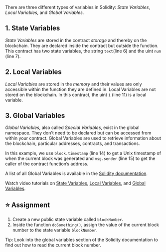 There are three different types of variables in Solidity: _State Variables_, _Local Variables_, and _Global Variables_.

## 1. State Variables

_State Variables_ are stored in the contract _storage_ and thereby on the blockchain. They are declared inside the contract but outside the function.
This contract has two state variables, the string `text`(line 6) and the uint `num` (line 7).

## 2. Local Variables

_Local Variables_ are stored in the _memory_ and their values are only accessible within the function they are defined in. Local Variables are not stored on the blockchain.
In this contract, the uint `i` (line 11) is a local variable.

## 3. Global Variables

_Global Variables_, also called _Special Variables_, exist in the global namespace. They don't need to be declared but can be accessed from within your contract.
Global Variables are used to retrieve information about the blockchain, particular addresses, contracts, and transactions.

In this example, we use `block.timestamp` (line 14) to get a Unix timestamp of when the current block was generated and `msg.sender` (line 15) to get the caller of the contract function’s address.

A list of all Global Variables is available in the <a href="https://docs.soliditylang.org/en/latest/cheatsheet.html?highlight=Variables#global-variables" target="_blank">Solidity documentation</a>.

Watch video tutorials on <a href="https://www.youtube.com/watch?v=hl692-xJPUQ" target="_blank">State Variables</a>, <a href="https://www.youtube.com/watch?v=5Gxzwn0SQDU" target="_blank">Local Variables</a>, and <a href="https://www.youtube.com/watch?v=ryA86ZiSD-w" target="_blank">Global Variables</a>.

## ⭐️ Assignment

1. Create a new public state variable called `blockNumber`.
2. Inside the function `doSomething()`, assign the value of the current block number to the state variable `blockNumber`.

Tip: Look into the global variables section of the Solidity documentation to find out how to read the current block number.
